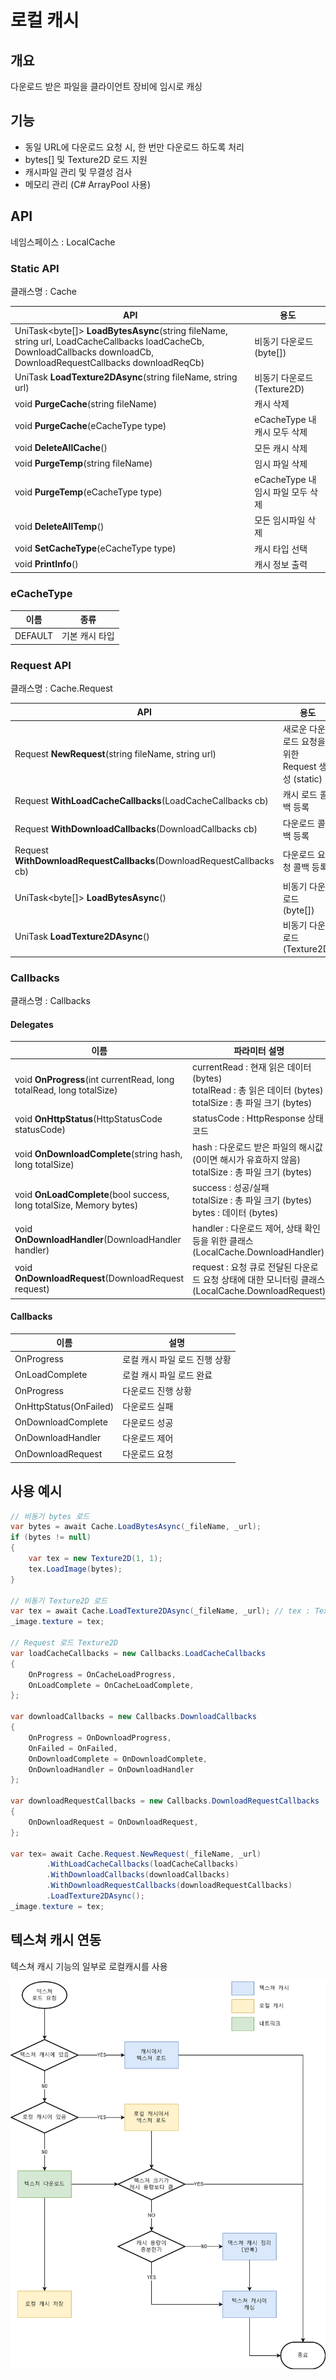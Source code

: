 # 로컬 캐시
## 개요
다운로드 받은 파일을 클라이언트 장비에 임시로 캐싱

## 기능
- 동일 URL에 다운로드 요청 시, 한 번만 다운로드 하도록 처리
- bytes[] 및 Texture2D 로드 지원
- 캐시파일 관리 및 무결성 검사
- 메모리 관리 (C# ArrayPool 사용)
## API
네임스페이스 : LocalCache

### Static API
클래스명 : Cache

API | 용도
--- | ---
UniTask<byte[]> **LoadBytesAsync**(string fileName, string url, LoadCacheCallbacks loadCacheCb, DownloadCallbacks downloadCb, DownloadRequestCallbacks downloadReqCb) | 비동기 다운로드 (byte[])
UniTask<Texture2D> **LoadTexture2DAsync**(string fileName, string url) | 비동기 다운로드 (Texture2D)
void **PurgeCache**(string fileName) | 캐시 삭제
void **PurgeCache**(eCacheType type) | eCacheType 내 캐시 모두 삭제
void **DeleteAllCache**() | 모든 캐시 삭제
void **PurgeTemp**(string fileName) | 임시 파일 삭제
void **PurgeTemp**(eCacheType type) | eCacheType 내 임시 파일 모두 삭제
void **DeleteAllTemp**() | 모든 임시파일 삭제
void **SetCacheType**(eCacheType type) | 캐시 타입 선택
void **PrintInfo**() | 캐시 정보 출력

### eCacheType
이름 | 종류
--- | ---
DEFAULT | 기본 캐시 타입

### Request API
클래스명 : Cache.Request

API | 용도
--- | ---
Request **NewRequest**(string fileName, string url) | 새로운 다운로드 요청을 위한 Request 생성 (static)
Request **WithLoadCacheCallbacks**(LoadCacheCallbacks cb) | 캐시 로드 콜백 등록
Request **WithDownloadCallbacks**(DownloadCallbacks cb) | 다운로드 콜백 등록
Request **WithDownloadRequestCallbacks**(DownloadRequestCallbacks cb) | 다운로드 요청 콜백 등록
UniTask<byte[]> **LoadBytesAsync**() | 비동기 다운로드 (byte[])
UniTask<Texture2D> **LoadTexture2DAsync**() | 비동기 다운로드 (Texture2D)

### Callbacks
클래스명 : Callbacks

#### Delegates
이름 | 파라미터 설명
--- | ---
void **OnProgress**(int currentRead, long totalRead, long totalSize) | currentRead : 현재 읽은 데이터 (bytes)<br>totalRead : 총 읽은 데이터 (bytes)<br>totalSize : 총 파일 크기 (bytes)
void **OnHttpStatus**(HttpStatusCode statusCode) | statusCode : HttpResponse 상태 코드
void **OnDownloadComplete**(string hash, long totalSize) | hash : 다운로드 받은 파일의 해시값 (0이면 해시가 유효하지 않음)<br>totalSize : 총 파일 크기 (bytes)
void **OnLoadComplete**(bool success, long totalSize, Memory<byte> bytes) | success : 성공/실패<br> totalSize : 총 파일 크기 (bytes)<br>bytes : 데이터 (bytes)
void **OnDownloadHandler**(DownloadHandler handler) | handler : 다운로드 제어, 상태 확인 등을 위한 클래스<br>(LocalCache.DownloadHandler)
void **OnDownloadRequest**(DownloadRequest request) | request : 요청 큐로 전달된 다운로드 요청 상태에 대한 모니터링 클래스<br>(LocalCache.DownloadRequest)

#### Callbacks
이름 | 설명
--- | ---
OnProgress | 로컬 캐시 파일 로드 진행 상황
OnLoadComplete | 로컬 캐시 파일 로드 완료
OnProgress | 다운로드 진행 상황
OnHttpStatus(OnFailed) | 다운로드 실패
OnDownloadComplete | 다운로드 성공
OnDownloadHandler | 다운로드 제어
OnDownloadRequest | 다운로드 요청

## 사용 예시
``` csharp
// 비동기 bytes 로드
var bytes = await Cache.LoadBytesAsync(_fileName, _url);
if (bytes != null)
{
    var tex = new Texture2D(1, 1);
    tex.LoadImage(bytes);
}

// 비동기 Texture2D 로드
var tex = await Cache.LoadTexture2DAsync(_fileName, _url); // tex : Texture2D
_image.texture = tex;

// Request 로드 Texture2D
var loadCacheCallbacks = new Callbacks.LoadCacheCallbacks
{
    OnProgress = OnCacheLoadProgress,
    OnLoadComplete = OnCacheLoadComplete,
};

var downloadCallbacks = new Callbacks.DownloadCallbacks
{
    OnProgress = OnDownloadProgress,
    OnFailed = OnFailed,
    OnDownloadComplete = OnDownloadComplete,
    OnDownloadHandler = OnDownloadHandler
};

var downloadRequestCallbacks = new Callbacks.DownloadRequestCallbacks
{
    OnDownloadRequest = OnDownloadRequest,
};

var tex= await Cache.Request.NewRequest(_fileName, _url)
        .WithLoadCacheCallbacks(loadCacheCallbacks)
        .WithDownloadCallbacks(downloadCallbacks)
        .WithDownloadRequestCallbacks(downloadRequestCallbacks)
        .LoadTexture2DAsync();
_image.texture = tex;
```

## 텍스쳐 캐시 연동
텍스쳐 캐시 기능의 일부로 로컬캐시를 사용

![](./images/texture_cache.png)